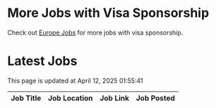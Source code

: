 # More Jobs with Visa Sponsorship

Check out [Europe Jobs](https://github.com/sureshparimi/europejobs#latest-jobs) for more jobs with visa sponsorship.

# Latest Jobs

This page is updated at April 12, 2025 01:55:41

| Job Title | Job Location | Job Link | Job Posted |
| --- | --- | --- | --- |
